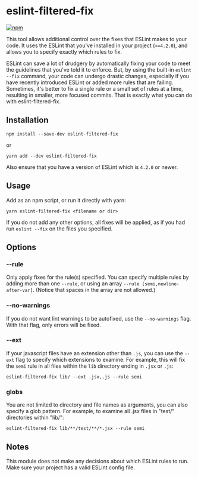# eslint-filtered-fix

[![npm][npm-badge]][npm-badge-url]

This tool allows additional control over the fixes that ESLint makes to your code.
It uses the ESLint that you've installed in your project (`>=4.2.0`), and allows you to specify exactly which rules to fix.

ESLint can save a lot of drudgery by automatically fixing your code to meet the
guidelines that you've told it to enforce.
But, by using the built-in `eslint --fix` command, your code can undergo drastic changes,
especially if you have recently introduced ESLint or added more rules that are failing.
Sometimes, it's better to fix a single rule or a small set of rules at a time,
resulting in smaller, more focused commits. That is exactly what you can do with eslint-filtered-fix.

## Installation

```shell
npm install --save-dev eslint-filtered-fix
```

or

```shell
yarn add --dev eslint-filtered-fix
```

Also ensure that you have a version of ESLint which is `4.2.0` or newer.

## Usage

Add as an npm script, or run it directly with yarn:

```shell
yarn eslint-filtered-fix <filename or dir>
```

If you do not add any other options, all fixes will be applied, as if you had run `eslint --fix` on the files you specified.

## Options

### --rule <rule-name>

Only apply fixes for the rule(s) specified.
You can specify multiple rules by adding more than one `--rule`, or using an array
`--rule [semi,newline-after-var]`. (Notice that spaces in the array are not allowed.)

### --no-warnings

If you do not want lint warnings to be autofixed, use the `--no-warnings` flag.
With that flag, only errors will be fixed.

### --ext

If your javascript files have an extension other than `.js`, you can use the `--ext` flag to
specify which extensions to examine.
For example, this will fix the `semi` rule in all files within the `lib` directory ending in `.jsx` or `.js`:

```shell
eslint-filtered-fix lib/ --ext .jsx,.js --rule semi
```

### globs

You are not limited to directory and file names as arguments, you can also specify a glob pattern.
For example, to examine all .jsx files in "test/" directories within "lib/":

```shell
eslint-filtered-fix lib/**/test/**/*.jsx --rule semi
```

## Notes

This module does not make any decisions about which ESLint rules to run.
Make sure your project has a valid ESLint config file.

[npm-badge]: https://img.shields.io/npm/v/eslint-filtered-fix.svg
[npm-badge-url]: https://www.npmjs.com/package/eslint-filtered-fix
